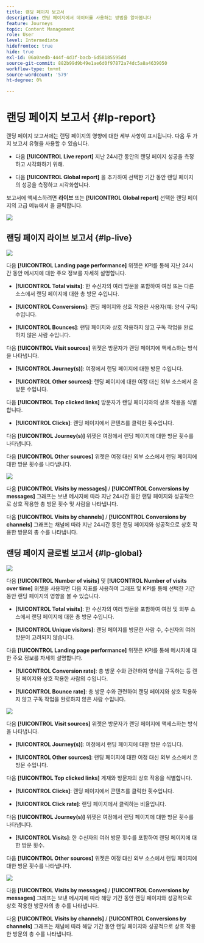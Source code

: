 ```yaml
---
title: 랜딩 페이지 보고서
description: 랜딩 페이지에서 데이터를 사용하는 방법을 알아봅니다
feature: Journeys
topic: Content Management
role: User
level: Intermediate
hidefromtoc: true
hide: true
exl-id: 06a0aedb-444f-4d3f-bacb-6d58185595dd
source-git-commit: 882b99d9b49e1ae6d0f97872a74dc5a8a4639050
workflow-type: tm+mt
source-wordcount: '579'
ht-degree: 0%

---
```


# 랜딩 페이지 보고서 {#lp-report}

랜딩 페이지 보고서에는 랜딩 페이지의 영향에 대한 세부 사항이 표시됩니다. 다음 두 가지 보고서 유형을 사용할 수 있습니다.

* 다음 **[!UICONTROL Live report]** 지난 24시간 동안의 랜딩 페이지 성공을 측정하고 시각화하기 위해.

* 다음 **[!UICONTROL Global report]** 을 추가하여 선택한 기간 동안 랜딩 페이지의 성공을 측정하고 시각화합니다.

보고서에 액세스하려면 **라이브** 또는 **[!UICONTROL Global report]** 선택한 랜딩 페이지의 고급 메뉴에서 을 클릭합니다.

![](assets/landing_page_report_1.png)

## 랜딩 페이지 라이브 보고서 {#lp-live}

![](assets/landing_page_report_2.png)

다음 **[!UICONTROL Landing page performance]** 위젯은 KPI를 통해 지난 24시간 동안 메시지에 대한 주요 정보를 자세히 설명합니다.

* **[!UICONTROL Total visits]**: 한 수신자의 여러 방문을 포함하여 여정 또는 다른 소스에서 랜딩 페이지에 대한 총 방문 수입니다.

* **[!UICONTROL Conversions]**: 랜딩 페이지와 상호 작용한 사용자(예: 양식 구독) 수입니다.

* **[!UICONTROL Bounces]**: 랜딩 페이지와 상호 작용하지 않고 구독 작업을 완료하지 않은 사람 수입니다.

다음 **[!UICONTROL Visit sources]** 위젯은 방문자가 랜딩 페이지에 액세스하는 방식을 나타냅니다.

* **[!UICONTROL Journey(s)]**: 여정에서 랜딩 페이지에 대한 방문 수입니다.

* **[!UICONTROL Other sources]**: 랜딩 페이지에 대한 여정 대신 외부 소스에서 온 방문 수입니다.

다음 **[!UICONTROL Top clicked links]** 방문자가 랜딩 페이지와의 상호 작용을 식별합니다.

* **[!UICONTROL Clicks]**: 랜딩 페이지에서 콘텐츠를 클릭한 횟수입니다.

다음 **[!UICONTROL Journey(s)]** 위젯은 여정에서 랜딩 페이지에 대한 방문 횟수를 나타냅니다.

다음 **[!UICONTROL Other sources]** 위젯은 여정 대신 외부 소스에서 랜딩 페이지에 대한 방문 횟수를 나타냅니다.

![](assets/landing_page_report_3.png)

다음 **[!UICONTROL Visits by messages]** / **[!UICONTROL Conversions by messages]** 그래프는 보낸 메시지에 따라 지난 24시간 동안 랜딩 페이지와 성공적으로 상호 작용한 총 방문 횟수 및 사람을 나타냅니다.

다음 **[!UICONTROL Visits by channels]** / **[!UICONTROL Conversions by channels]** 그래프는 채널에 따라 지난 24시간 동안 랜딩 페이지와 성공적으로 상호 작용한 방문의 총 수를 나타냅니다.

## 랜딩 페이지 글로벌 보고서 {#lp-global}

![](assets/landing_page_report_4.png)

다음 **[!UICONTROL Number of visits]** 및 **[!UICONTROL Number of visits over time]** 위젯을 사용하면 다음 지표를 사용하여 그래프 및 KPI를 통해 선택한 기간 동안 랜딩 페이지의 영향을 볼 수 있습니다.

* **[!UICONTROL Total visits]**: 한 수신자의 여러 방문을 포함하여 여정 및 외부 소스에서 랜딩 페이지에 대한 총 방문 수입니다.

* **[!UICONTROL Unique visitors]**: 랜딩 페이지를 방문한 사람 수, 수신자의 여러 방문이 고려되지 않습니다.

다음 **[!UICONTROL Landing page performance]** 위젯은 KPI를 통해 메시지에 대한 주요 정보를 자세히 설명합니다.

* **[!UICONTROL Conversion rate]**: 총 방문 수와 관련하여 양식을 구독하는 등 랜딩 페이지와 상호 작용한 사람의 수입니다.

* **[!UICONTROL Bounce rate]**: 총 방문 수와 관련하여 랜딩 페이지와 상호 작용하지 않고 구독 작업을 완료하지 않은 사람 수입니다.

![](assets/landing_page_report_5.png)

다음 **[!UICONTROL Visit sources]** 위젯은 방문자가 랜딩 페이지에 액세스하는 방식을 나타냅니다.

* **[!UICONTROL Journey(s)]**: 여정에서 랜딩 페이지에 대한 방문 수입니다.

* **[!UICONTROL Other sources]**: 랜딩 페이지에 대한 여정 대신 외부 소스에서 온 방문 수입니다.

다음 **[!UICONTROL Top clicked links]** 게재와 방문자의 상호 작용을 식별합니다.

* **[!UICONTROL Clicks]**: 랜딩 페이지에서 콘텐츠를 클릭한 횟수입니다.

* **[!UICONTROL Click rate]**: 랜딩 페이지에서 클릭하는 비율입니다.

다음 **[!UICONTROL Journey(s)]** 위젯은 여정에서 랜딩 페이지에 대한 방문 횟수를 나타냅니다.

* **[!UICONTROL Visits]**: 한 수신자의 여러 방문 횟수를 포함하여 랜딩 페이지에 대한 방문 횟수.

다음 **[!UICONTROL Other sources]** 위젯은 여정 대신 외부 소스에서 랜딩 페이지에 대한 방문 횟수를 나타냅니다.

![](assets/landing_page_report_6.png)

다음 **[!UICONTROL Visits by messages]** / **[!UICONTROL Conversions by messages]** 그래프는 보낸 메시지에 따라 해당 기간 동안 랜딩 페이지와 성공적으로 상호 작용한 방문자의 총 수를 나타냅니다.

다음 **[!UICONTROL Visits by channels]** / **[!UICONTROL Conversions by channels]** 그래프는 채널에 따라 해당 기간 동안 랜딩 페이지와 성공적으로 상호 작용한 방문의 총 수를 나타냅니다.
